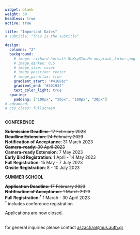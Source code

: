 ```yaml
---
widget: blank
weight: 30
headless: true
active: true

title: "Important Dates"
# subtitle: "This is the subtitle"

design:
  columns: "2"
  background:
    # image: richard-horvath-OcXxgXYucHo-unsplash_darker.png
    # image_darken: 0.5
    # image_size: cover
    # image_position: center
    # image_parallax: true
    gradient_start: "#4188ac"
    gradient_end: "#301934"
    text_color_light: true
  spacing:
    padding: ["100px", "20px", "100px", "20px"]
# advanced:
# css_class: fullscreen
---
```


<div class="row">
  <div class="col-lg-6">

**CONFERENCE**

~~**Submission Deadline**: 17 February 2023~~ </br>
~~**Deadline Extension**: 24 February 2023~~ </br>
~~**Notification of Acceptance**: 31 March 2023~~ </br>
~~**Camera-ready**: 30 April 2023~~ </br>
**Camera-ready Extension**: 7 May 2023 </br>
**Early Bird Registration**: 1 April - 14 May 2023 </br>
**Full Registration**: 15 May - 7 July 2023 </br>
**Onsite Registration**: 8 - 10 July 2023

<!--[**Call for Papers**](cfp/)-->

</div>
  <div class="col-lg-6">

**SUMMER SCHOOL**

~~**Application Deadline**: 17 February 2023~~ </br>
~~**Notification of Acceptance**: 1 March 2023~~ </br>
**Full Registration**:<sup>&dagger;</sup> 1 March - 30 April 2023 </br>
<sup>&dagger;</sup> includes conference registration

<!--[**How to apply**](https://www.actorproject.org/timbre-and-orchestration-summer-school#apply-now)-->
Applications are now closed.

</div>
</div>

</br> for general inquiries please contact aszachar@mus.auth.gr
